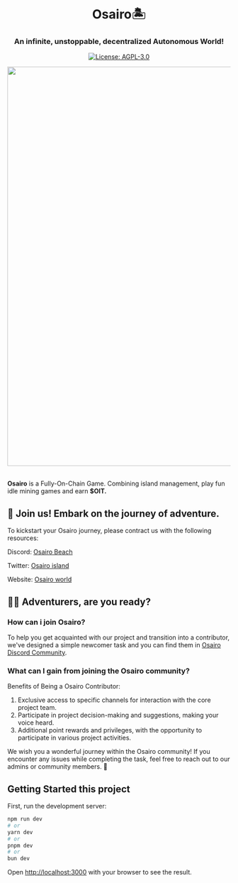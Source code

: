 <div align="center">
<h1>Osairo🏝️</h1>
<h3>An infinite, unstoppable, decentralized Autonomous  World!</h3>
<p align="center">
    <a href="./LICENSE" target="_blank">
        <img alt="License: AGPL-3.0" src="https://img.shields.io/badge/License-AGPL_3.0-green.svg">
    </a>
</p>
<img src="https://app.happiairdrop.xyz/osairo-island.png" width="900">
</div>
<br/>

**Osairo** is a Fully-On-Chain Game. Combining island management, play fun idle mining games and earn **$OIT.**

## 🌟 Join us! Embark on the journey of adventure.

To kickstart your Osairo journey, please contract us with the following resources:

Discord: [ Osairo Beach](https://discord.gg/ExzBwU3hTz)

Twitter: [   Osairo island](https://twitter.com/osairoisland)

Website: [Osairo world](https://land.osairo.xyz)

## 🏴‍☠️ Adventurers, are you ready?

### How can i join Osairo?

To help you get acquainted with our project and transition into a contributor, we've designed a simple newcomer task and you can find them in [Osairo Discord Community](https://discord.gg/ExzBwU3hTz).

### What can I gain from joining the Osairo community?

Benefits of Being a Osairo Contributor:

1. Exclusive access to specific channels for interaction with the core project team.
2. Participate in project decision-making and suggestions, making your voice heard.
3. Additional point rewards and privileges, with the opportunity to participate in various project activities.

We wish you a wonderful journey within the Osairo community! If you encounter any issues while completing the task, feel free to reach out to our admins or community members. 🤝

## Getting Started this project

First, run the development server:

```bash
npm run dev
# or
yarn dev
# or
pnpm dev
# or
bun dev
```

Open [http://localhost:3000](http://localhost:3000) with your browser to see the result.
